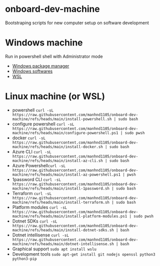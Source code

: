 # onboard-dev-machine
Bootstraping scripts for new computer setup on software development

# Windows machine
Run in powershell shell with Administrator mode
- [Windows package manager](./install-chocolatey.ps1)
- [Windows softwares](install-windows-softwares.ps1)
- [WSL](install-wsl.ps1)

# Linux machine (or WSL)
- powershell `curl -sL https://raw.githubusercontent.com/manhnd1105/onboard-dev-machine/refs/heads/main/install-powershell.sh | sudo bash`
- configure powershell `curl -sL https://raw.githubusercontent.com/manhnd1105/onboard-dev-machine/refs/heads/main/configure-powershell.ps1 | sudo pwsh`
- docker `curl -sL https://raw.githubusercontent.com/manhnd1105/onboard-dev-machine/refs/heads/main/install-docker.sh | sudo bash`
- Azure CLI `curl -sL https://raw.githubusercontent.com/manhnd1105/onboard-dev-machine/refs/heads/main/install-az-cli.sh | sudo bash`
- Azure Powershell`curl -sL https://raw.githubusercontent.com/manhnd1105/onboard-dev-machine/refs/heads/main/install-az-powershell.ps1 | pwsh`
- 1password CLI `curl -sL https://raw.githubusercontent.com/manhnd1105/onboard-dev-machine/refs/heads/main/install-1password.sh | sudo bash`
- Terraform `curl -sL https://raw.githubusercontent.com/manhnd1105/onboard-dev-machine/refs/heads/main/install-terraform.sh | sudo bash`
- Platform modules `curl -sL https://raw.githubusercontent.com/manhnd1105/onboard-dev-machine/refs/heads/main/install-platform-modules.ps1 | sudo pwsh`
- Dotnet SDKs `curl -sL https://raw.githubusercontent.com/manhnd1105/onboard-dev-machine/refs/heads/main/install-dotnet-sdks.sh | bash`
- Dotnet intellisense `curl -sL https://raw.githubusercontent.com/manhnd1105/onboard-dev-machine/refs/heads/main/dotnet-intellisense.sh | bash`
- Graphical support `sudo apt install wslu`
- Development tools `sudo apt-get install git nodejs openssl python3 python3-pip`
